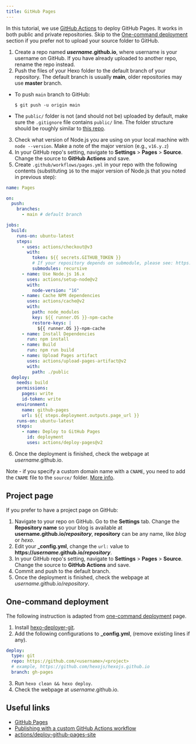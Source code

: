 ```yaml
---
title: GitHub Pages
---
```


In this tutorial, we use [GitHub Actions](https://docs.github.com/en/actions) to deploy GitHub Pages. It works in both public and private repositories. Skip to the [One-command deployment](#One-command-deployment) section if you prefer not to upload your source folder to GitHub.

1. Create a repo named <b>_username_.github.io</b>, where username is your username on GitHub. If you have already uploaded to another repo, rename the repo instead.
2. Push the files of your Hexo folder to the default branch of your repository. The default branch is usually **main**, older repositories may use **master** branch.

- To push `main` branch to GitHub:

  ```
  $ git push -u origin main
  ```

- The `public/` folder is not (and should not be) uploaded by default, make sure the `.gitignore` file contains `public/` line. The folder structure should be roughly similar to [this repo](https://github.com/hexojs/hexo-starter).

3. Check what version of Node.js you are using on your local machine with `node --version`. Make a note of the major version (e.g., `v16.y.z`)
4. In your GitHub repo's setting, navigate to **Settings** > **Pages** > **Source**. Change the source to **GitHub Actions** and save.
5. Create `.github/workflows/pages.yml` in your repo with the following contents (substituting `16` to the major version of Node.js that you noted in previous step):

```yml .github/workflows/pages.yml
name: Pages

on:
  push:
    branches:
      - main # default branch

jobs:
  build:
    runs-on: ubuntu-latest
    steps:
      - uses: actions/checkout@v3
        with:
          token: ${{ secrets.GITHUB_TOKEN }}
          # If your repository depends on submodule, please see: https://github.com/actions/checkout
          submodules: recursive
      - name: Use Node.js 16.x
        uses: actions/setup-node@v2
        with:
          node-version: "16"
      - name: Cache NPM dependencies
        uses: actions/cache@v2
        with:
          path: node_modules
          key: ${{ runner.OS }}-npm-cache
          restore-keys: |
            ${{ runner.OS }}-npm-cache
      - name: Install Dependencies
        run: npm install
      - name: Build
        run: npm run build
      - name: Upload Pages artifact
        uses: actions/upload-pages-artifact@v2
        with:
          path: ./public
  deploy:
    needs: build
    permissions:
      pages: write
      id-token: write
    environment:
      name: github-pages
      url: ${{ steps.deployment.outputs.page_url }}
    runs-on: ubuntu-latest
    steps:
      - name: Deploy to GitHub Pages
        id: deployment
        uses: actions/deploy-pages@v2
```

6. Once the deployment is finished, check the webpage at _username_.github.io.

Note - if you specify a custom domain name with a `CNAME`, you need to add the `CNAME` file to the `source/` folder. [More info](https://docs.github.com/en/pages/configuring-a-custom-domain-for-your-github-pages-site/managing-a-custom-domain-for-your-github-pages-site).

## Project page

If you prefer to have a project page on GitHub:

1. Navigate to your repo on GitHub. Go to the **Settings** tab. Change the **Repository name** so your blog is available at <b>username.github.io/_repository_</b>, **repository** can be any name, like _blog_ or _hexo_.
2. Edit your **\_config.yml**, change the `url:` value to <b>https://_username_.github.io/_repository_</b>.
3. In your GitHub repo's setting, navigate to **Settings** > **Pages** > **Source**. Change the source to **GitHub Actions** and save.
4. Commit and push to the default branch.
5. Once the deployment is finished, check the webpage at _username_.github.io/_repository_.

## One-command deployment

The following instruction is adapted from [one-command deployment](/docs/one-command-deployment) page.

1. Install [hexo-deployer-git](https://github.com/hexojs/hexo-deployer-git).
2. Add the following configurations to **\_config.yml**, (remove existing lines if any).

```yml
deploy:
  type: git
  repo: https://github.com/<username>/<project>
  # example, https://github.com/hexojs/hexojs.github.io
  branch: gh-pages
```

3. Run `hexo clean && hexo deploy`.
4. Check the webpage at _username_.github.io.

## Useful links

- [GitHub Pages](https://docs.github.com/en/pages)
- [Publishing with a custom GitHub Actions workflow](https://docs.github.com/en/pages/getting-started-with-github-pages/configuring-a-publishing-source-for-your-github-pages-site#publishing-with-a-custom-github-actions-workflow)
- [actions/deploy-github-pages-site](https://github.com/marketplace/actions/deploy-github-pages-site)
